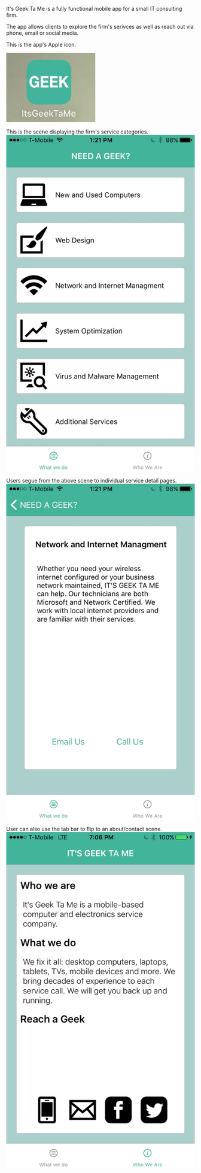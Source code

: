 It's Geek Ta Me is a fully functional mobile app for a small IT consulting firm.

The app allows clients to explore the firm's serivces as well as reach out via phone, email or social media.

This is the app's Apple icon.

![](https://github.com/graceylucas/ItsGeekTaMe/blob/master/ItsGeekTaMe/1.%20App%20Icon.jpg)

This is the scene displaying the firm's service categories. 
![](https://github.com/graceylucas/ItsGeekTaMe/blob/master/ItsGeekTaMe/3.%20Services%20List%20Scene.JPG)

Users segue from the above scene to individual service detail pages.
![](https://github.com/graceylucas/ItsGeekTaMe/blob/master/ItsGeekTaMe/4.%20Services%20Detail%20Scene.JPG)

User can also use the tab bar to flip to an about/contact scene.
![](https://github.com/graceylucas/ItsGeekTaMe/blob/master/ItsGeekTaMe/5.%20About%20Scene.png)